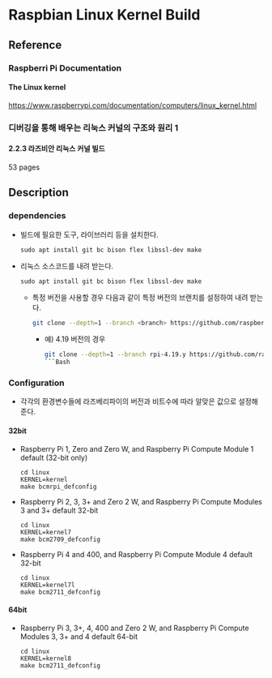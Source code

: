 # Raspbian Linux Kernel Build
## Reference
### Raspberri Pi Documentation
#### The Linux kernel
https://www.raspberrypi.com/documentation/computers/linux_kernel.html
### 디버깅을 통해 배우는 리눅스 커널의 구조와 원리 1
#### 2.2.3 라즈비안 리눅스 커널 빌드
53 pages
## Description
### dependencies
- 빌드에 필요한 도구, 라이브러리 등을 설치한다.
  ```
  sudo apt install git bc bison flex libssl-dev make
  ```
- 리눅스 소스코드를 내려 받는다.
  ```
  sudo apt install git bc bison flex libssl-dev make
  ```
  - 특정 버전을 사용할 경우 다음과 같이 특정 버전의 브랜치를 설정하여 내려 받는다.
    ```Bash
    git clone --depth=1 --branch <branch> https://github.com/raspberrypi/linux
    ```
    - 예) 4.19 버전의 경우
      ```Bash
      git clone --depth=1 --branch rpi-4.19.y https://github.com/raspberrypi/linux
      ```Bash
### Configuration
- 각각의 환경변수들에 라즈베리파이의 버전과 비트수에 따라 알맞은 값으로 설정해 준다.
#### 32bit
- Raspberry Pi 1, Zero and Zero W, and Raspberry Pi Compute Module 1 default (32-bit only)
  ```Shell
  cd linux
  KERNEL=kernel
  make bcmrpi_defconfig
  ```
- Raspberry Pi 2, 3, 3+ and Zero 2 W, and Raspberry Pi Compute Modules 3 and 3+ default 32-bit
  ```Shell
  cd linux
  KERNEL=kernel7
  make bcm2709_defconfig
  ```
- Raspberry Pi 4 and 400, and Raspberry Pi Compute Module 4 default 32-bit
  ```Shell
  cd linux
  KERNEL=kernel7l
  make bcm2711_defconfig
  ```
#### 64bit
- Raspberry Pi 3, 3+, 4, 400 and Zero 2 W, and Raspberry Pi Compute Modules 3, 3+ and 4 default 64-bit
  ```Shell
  cd linux
  KERNEL=kernel8
  make bcm2711_defconfig
  ```
